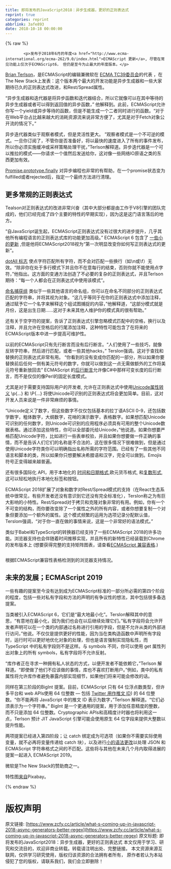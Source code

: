 ```yaml
---
title: 即将发布的JavaScript2018：异步生成器，更好的正则表达式
reprint: true
categories: reprint
abbrlink: 3afe893
date: 2018-10-18 00:00:00
---
```


{% raw %}

            <p>发布于2018年6月的年度<a href="http://www.ecma-international.org/ecma-262/9.0/index.html">ECMAScript 更新</a>, 尽管在常见功能上仅次于ECMAScript6， 但仍是至今为止最大的年度版本。</p>
<p><a href="https://github.com/bterlson">Brian Terlson</a>，是ECMAScript的编辑兼微软在 <a href="https://github.com/tc39">ECMA TC39委员会</a>的代表 ，在The New Stack上发表：这个版本两个最大的开发功能是异步生成器和一些大家期待已久的正则表达式改进，和Rest/Spread属性。</p>
<p>“异步生成器和迭代器是将异步函数和迭代器结合，所以它就像可以在其中等待的异步生成器或者可以得到返回值的异步函数，” 他解释到。此前，ECMAScript允许你写一个yield或异步等待的函数，但是不能生成一个二者同时进行的函数。“对于在Web平台占比越来越大的消耗资源流来说非常方便了，尤其是对于Fetch对象公开流的情况下。”</p>
<p>异步迭代器类似于观察者模式，但是灵活性更大。 ”观察者模式是一个不可逆的模式。一旦你订阅了，不管你是否准备好，将以最快的速度进入了所有的事件发布，所以你必须实施缓冲或采样策略处理干扰，”Terlson解释道。异步迭代器是一个可以推拉的模式——你请求一个值然后发送给你，这对像一些网络IO原语之类的东西更加有效。</p>
<p><a href="https://github.com/tc39/proposal-promise-finally">Promise.prototype.finally</a> 对异步编程也非常的有帮助，在一个promise状态变为fulfilled或者rejected后，指定一个最终方法进行清理。</p>
<h2>更多常规的正则表达式</h2>
<p>Tealson对正则表达式的改进非常兴奋（其中大部分都是由工作于V8引擎的团队完成的，他们已经完成了四个主要的特性的早期实现），因为这是这门语言落后的地方。</p>
<p>“自JavaScript诞生起，ECMAScript正则表达式没有过很大的进步提升，几乎其他所有编程语言的正则表达式库的功能更加高级。” ECMAScript 6 包含了 <a href="http://2ality.com/2015/07/regexp-es6.html">一些小的更新</a> ,但是他将ECMAScript2018视为“第一次明显改变你如何写正则表达式的更新“。</p>
<p><a href="https://github.com/tc39/proposal-regexp-dotall-flag">dotAll 标志</a> 使点字符匹配所有字符，而不会对匹配一些换行（如\n或\f）无效。“除非你在处于多行模式下并且你不在意每行的结束，否则你就不能使用点字符，”他指出。这方面的变通方法创造了不必要的复杂的正则表达式，并且Terlson期待：“每一个人都会在正则表达式中使用该模式”。</p>
<p><a href="https://github.com/tc39/proposal-regexp-named-groups">命名捕获组</a> 类似于一些其他语言的命名组，你可以在命名不同部分的正则表达式匹配的字符串，并将其视为对象。“这几乎等同于在你的正则表达式中添加注释，通过赋予它一个名字来解释这个组试图捕捉的内容，”他解释道，“这部分模式就是月份，这是出生日期......这对于未来其他人维护你的模式真的很有帮助。”</p>
<p>还有关于空字符的提案，告诉了正则表达式引擎忽略模式匹配中的空格，换行以及注释，并且允许在空格后的行尾添加注释，这种特性可能包含了在将来的ECMAScript版本中进一步提高可维护性。</p>
<p>以前的ECMAScript只有先行断言而没有后行断言。“人们使用了一些技巧，就像反转字符串，然后进行匹配，或者一些其他hacks，” Terslon强调。这对于查找和替换的正则表达式非常有用。 “你看到的没有变成你匹配的一部分，所以如果你要替换前后任何一侧有美元符号的数字，你就可以做到这一点无需做额外的工作将美元符号重新放回去” ECMAScript 的<a href="https://github.com/tc39/proposal-regexp-lookbehind">后行断言</a>允许像C#中那样可变长度的后行断言，而不是仅仅的像Perl的固定长度模式。</p>
<p>尤其是对于需要支持国际用户的开发者, 允许在正则表达式中使用<a href="https://github.com/tc39/proposal-regexp-unicode-property-escapes#ecmascript-proposal-unicode-property-escapes-in-regular-expressions">Unicode属性转义</a> \p{…} 和 \P{…} 将使Unicode可识别的正则表达式将会更加简单。目前，这对开发人员来说是一件非常麻烦的事情。</p>
<p>“Unicode定义了数字，但这些数字不仅仅包括基本的拉丁语ASCII 0-9，还包括数学数字，粗体数字，大纲数字，花哨的演示数字，表格数字。如果想匹配Unicode可识别的任何数字，则Unicode可识别的应用程序必须具有可用的整个Unicode数据表格。通过添加这些特性，你可以全部委托给Unicode，”他说道。如果你想要严格匹配Unicode字符，比如进行一些表单校验，并且如果你想要做一件正确的事情，而不是告诉人们它们的名称是不合法的，这在很多情况下很难做到，但是通过使用Unicode字符类你可以明确指出名称所需的字符范围。已经有了一些其他不同语言和脚本的类，所以如果你只想要解决希腊语和汉字，完全可以做到。Emojis符号正变得越来越普遍。</p>
<p>还有很多国际化 API，用于本地化的 <a href="https://github.com/tc39/proposal-intl-formatToParts">时间和日期格式</a>,欧元货币格式, 和<a href="https://github.com/tc39/proposal-intl-plural-rules">复数形式</a>, 这可以轻松地执行本地化标签和按钮。</p>
<p>ECMAScript 2018扩展了对象和数字对Rest/Spread模式的支持（在React生态系统中很常见，有些开发者还没有意识到它还没有完全标准化），Terslon称之为有巨大影响的小特性。Rest/Spread对于拷贝和克隆对象非常的有用。例如，你有一个不可变的结构，而你要改变除了一个属性之外的所有内容，或者你想要复制一个对象但要添加一个额外的属性。这个模式频繁的运用为选项记录分配默认值，Terslom强调，“对于你一直在做的事情来说，这是一个非常好的语法模式。”</p>
<p>类似于Babel和TypeScript的转换器已经支持了一些ECMAScript 2018的许多功能。浏览器支持也会伴随着时间推移实现，并且所有的新特性已经装载到Chrome的发布版本上 (想要获得完整的支持矩阵图表，请查看<a href="http://kangax.github.io/compat-table/es2016plus/">ECMAScript 兼容表格</a>.)</p>
<p><a href="https://cdn.thenewstack.io/media/2018/08/cf694974-ecmascript.png"><img src="https://p0.ssl.qhimg.com/t014ccb6202850cc58c.png" alt=""></a></p>
<p>根据ECMAScript兼容性表格检测到的浏览器支持情况。</p>
<h2>未来的发展；ECMAScript 2019</h2>
<p>一些有趣的提案至今没有达到成为ECMAScript标准的一部分所必需的第四个阶段的程度，包括一些对私有字段和方法的声明的有争议性的想法，其中包括很多备选提案。</p>
<p>当类被引入ECMAScript 6，它们是“最大地最小化”。Terslon解释其中的意思，“有意地在最小化，因为我们也会在以后继续处理它们。”私有字段将会允许开发者声明可以在一个类的内部通过名称进行引用的字段，但是不允许从类的外部进行访问，”他说。不仅仅是提供更好的性能，因为当在类构造函数中声明所有字段时，运行时可以更好地优化对象的处理，但也是语言强制实现隐私性，而 TypeScript 中的私有字段则不是这样。与 symbols 不同，你可以使用 get 属性列出对象上的所有 symbols，私有字段将不允许反射。</p>
<p>“库作者正在寻求一种拥有私人状态的方式，以便开发者不能依赖它，”Terlson 解释道。“即使做了他们不应该做的事情，库也不喜欢打断用户。”例如，类中的私有属性将允许库作者避免暴露内部实现细节，如果他们将来可能会修改的话。</p>
<p>同样在第三阶段的BigInt 提案。目前，ECMAScript 只有 64 位浮点数类型，但许多平台和 web APIs使用 64 位整数 — 包括 <a href="">Twitter 用作推文 ID</a>) 的 64 位整数。“你不能再将 JavaScript 中的推文 ID 表示为数字，”Terlson 解释道。“它们必须表示为一个字符串。” BigInt 是一个更通用的提案，用于添加任意精度的整数，而不只是添加 64 位整数。Cryptographic APIs和高精度计时器也将利用这一点，Terlson 预计 JIT JavaScript 引擎可能会使用原生 64 位字段来提供大整数以提升性能。</p>
<p>两项提案已经进入第四阶段；让 catch 绑定成为可选项（如果你不需要实际使用变量，就不必再将变量传递给 catch 块），以及进行<a href="https://github.com/tc39/proposal-json-superset">小的语法更改</a>以处理 JSON 和 ECMAScript 字符串格式之间的不匹配。这些将与其他在未来几个月内取得进展的提案一起进入 ECMAScript 2019。</p>
<p>微软是The New Stack的赞助商之一。</p>
<p>特性图<a href="https://pixabay.com/en/res-the-wind-pbx-current-3615421/">来自</a>Pixabay。</p>

          
{% endraw %}

# 版权声明
原文链接: [https://www.zcfy.cc/article/what-s-coming-up-in-javascript-2018-async-generators-better-regex](https://www.zcfy.cc/article/what-s-coming-up-in-javascript-2018-async-generators-better-regex)
原文标题: 即将发布的JavaScript2018：异步生成器，更好的正则表达式
本文仅用于学习、研究和交流目的，欢迎非商业转载。转载请注明出处、完整链接。
本文资源来源互联网，仅供学习研究使用，版权归该资源的合法拥有者所有，
原作者若认为本站侵犯了您的版权，请联系我们，我们会立即删除！
